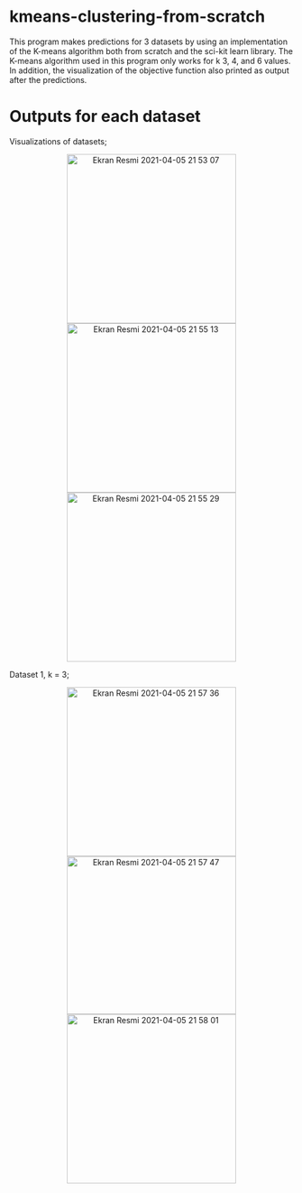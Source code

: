 # kmeans-clustering-from-scratch

This program makes predictions for 3 datasets by using an implementation of the K-means algorithm both from scratch and the sci-kit learn library. The K-means algorithm used in this program only works for k 3, 4, and 6 values. In addition, the visualization of the objective function also printed as output after the predictions.

# Outputs for each dataset

Visualizations of datasets;

<p align="center">
  <img width="300" alt="Ekran Resmi 2021-04-05 21 53 07" src="https://user-images.githubusercontent.com/52889449/113613140-6f63cf80-9659-11eb-90a9-fa4d6c778a20.png">
  <img width="300" alt="Ekran Resmi 2021-04-05 21 55 13" src="https://user-images.githubusercontent.com/52889449/113613273-a76b1280-9659-11eb-8d8e-0308e5d7f6c4.png">
  <img width="300" alt="Ekran Resmi 2021-04-05 21 55 29" src="https://user-images.githubusercontent.com/52889449/113613280-a89c3f80-9659-11eb-81b4-3cd78edcfc87.png">
</p>

Dataset 1, k = 3;

<p align="center">
<img width="300" alt="Ekran Resmi 2021-04-05 21 57 36" src="https://user-images.githubusercontent.com/52889449/113613526-092b7c80-965a-11eb-82a9-879ddae4126e.png">
<img width="300" height="280" alt="Ekran Resmi 2021-04-05 21 57 47" src="https://user-images.githubusercontent.com/52889449/113613529-0a5ca980-965a-11eb-83e5-38207f59cdd7.png">
<img width="300" alt="Ekran Resmi 2021-04-05 21 58 01" src="https://user-images.githubusercontent.com/52889449/113613532-0af54000-965a-11eb-998e-a1866ff88551.png">
</p>


